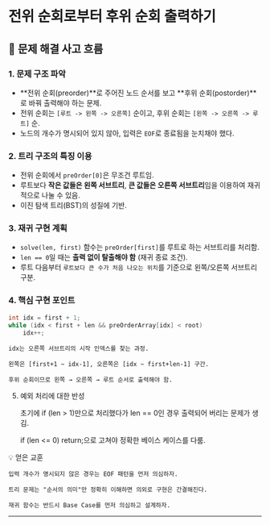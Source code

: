 # 전위 순회로부터 후위 순회 출력하기

## 🧠 문제 해결 사고 흐름

### 1. 문제 구조 파악
- **전위 순회(preorder)**로 주어진 노드 순서를 보고 **후위 순회(postorder)**로 바꿔 출력해야 하는 문제.
- 전위 순회는 `[루트 -> 왼쪽 -> 오른쪽]` 순이고, 후위 순회는 `[왼쪽 -> 오른쪽 -> 루트]` 순.
- 노드의 개수가 명시되어 있지 않아, 입력은 `EOF`로 종료됨을 눈치채야 했다.

### 2. 트리 구조의 특징 이용
- 전위 순회에서 `preOrder[0]`은 무조건 루트임.
- 루트보다 **작은 값들은 왼쪽 서브트리**, **큰 값들은 오른쪽 서브트리**임을 이용하여 재귀적으로 나눌 수 있음.
- 이진 탐색 트리(BST)의 성질에 기반.

### 3. 재귀 구현 계획
- `solve(len, first)` 함수는 `preOrder[first]`를 루트로 하는 서브트리를 처리함.
- `len == 0`일 때는 **출력 없이 탈출해야 함** (재귀 종료 조건).
- 루트 다음부터 `루트보다 큰 수가 처음 나오는 위치`를 기준으로 왼쪽/오른쪽 서브트리 구분.

### 4. 핵심 구현 포인트
```cpp
int idx = first + 1;
while (idx < first + len && preOrderArray[idx] < root)
	idx++;
```

    idx는 오른쪽 서브트리의 시작 인덱스를 찾는 과정.

    왼쪽은 [first+1 ~ idx-1], 오른쪽은 [idx ~ first+len-1] 구간.

    후위 순회이므로 왼쪽 → 오른쪽 → 루트 순서로 출력해야 함.

5. 예외 처리에 대한 반성

    초기에 if (len > 1)만으로 처리했다가 len == 0인 경우 출력되어 버리는 문제가 생김.

    if (len <= 0) return;으로 고쳐야 정확한 베이스 케이스를 다룸.

💡 얻은 교훈

    입력 개수가 명시되지 않은 경우는 EOF 패턴을 먼저 의심하자.

    트리 문제는 "순서의 의미"만 정확히 이해하면 의외로 구현은 간결해진다.

    재귀 함수는 반드시 Base Case를 먼저 의심하고 설계하자.


---
